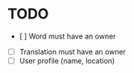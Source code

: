 # TODO

- [ ] Word must have an owner
- [ ] Translation must have an owner
- [ ] User profile (name, location)
